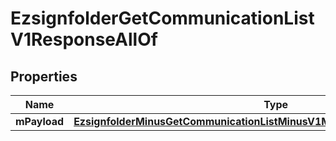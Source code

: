 
# EzsignfolderGetCommunicationListV1ResponseAllOf

## Properties
Name | Type | Description | Notes
------------ | ------------- | ------------- | -------------
**mPayload** | [**EzsignfolderMinusGetCommunicationListMinusV1MinusResponseMinusMPayload**](EzsignfolderMinusGetCommunicationListMinusV1MinusResponseMinusMPayload.md) |  | 



